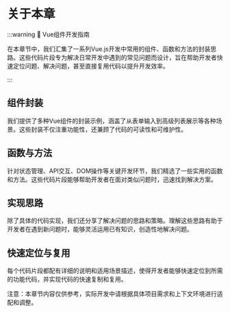 # 关于本章

:::warning
:tada: Vue组件开发指南

在本章节中，我们汇集了一系列Vue.js开发中常用的组件、函数和方法的封装思路。这些代码片段专为解决日常开发中遇到的常见问题而设计，旨在帮助开发者快速定位问题、解决问题，甚至直接复用代码以提升开发效率。

:::

## 组件封装

我们提供了多种Vue组件的封装示例，涵盖了从表单输入到高级列表展示等各种场景。这些封装不仅注重功能性，还兼顾了代码的可读性和可维护性。

## 函数与方法

针对状态管理、API交互、DOM操作等关键开发环节，我们精选了一些实用的函数和方法。这些代码片段能够帮助开发者在面对类似问题时，迅速找到解决方案。

## 实现思路

除了具体的代码实现，我们还分享了解决问题的思路和策略。理解这些思路有助于开发者在遇到新问题时，能够灵活运用已有知识，创造性地解决问题。

## 快速定位与复用

每个代码片段都配有详细的说明和适用场景描述，使得开发者能够快速定位到所需的功能代码，并实现代码的快速复制和复用。

注意：本章节内容仅供参考，实际开发中请根据具体项目需求和上下文环境进行适配和调整。
